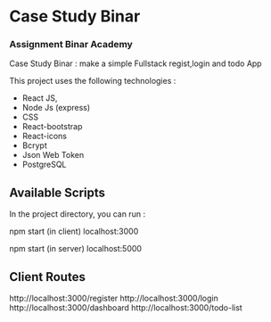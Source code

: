 # Case Study Binar

### Assignment Binar Academy

Case Study Binar  : make a simple Fullstack regist,login and todo App

This project uses the following technologies :
- React JS,
- Node Js (express)
- CSS
- React-bootstrap
- React-icons
- Bcrypt
- Json Web Token
- PostgreSQL

## Available Scripts
In the project directory, you can run :

npm start (in client)
localhost:3000

npm start (in server)
localhost:5000

## Client Routes
http://localhost:3000/register
http://localhost:3000/login
http://localhost:3000/dashboard
http://localhost:3000/todo-list

